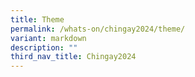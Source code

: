 ```yaml
---
title: Theme
permalink: /whats-on/chingay2024/theme/
variant: markdown
description: ""
third_nav_title: Chingay2024
---
```

